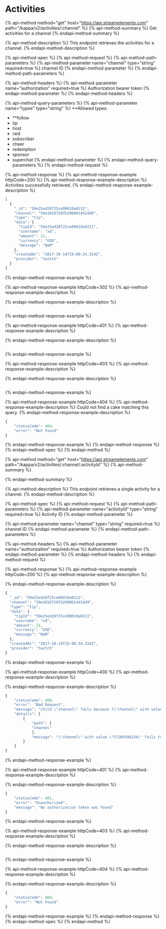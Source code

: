 # Activities

{% api-method method="get" host="https://api.streamelements.com" path="/kappa/v2/activities/:channel" %}
{% api-method-summary %}
Get activities for a channel
{% endapi-method-summary %}

{% api-method-description %}
This endpoint retrieves the activities for a channel.
{% endapi-method-description %}

{% api-method-spec %}
{% api-method-request %}
{% api-method-path-parameters %}
{% api-method-parameter name="channel" type="string" required=true %}
channel ID
{% endapi-method-parameter %}
{% endapi-method-path-parameters %}

{% api-method-headers %}
{% api-method-parameter name="authorization" required=true %}
Authorization bearer token
{% endapi-method-parameter %}
{% endapi-method-headers %}

{% api-method-query-parameters %}
{% api-method-parameter name="types" type="string" %}
**Allowed types:  
- **follow  
- tip  
- host  
- raid  
- subscriber  
- cheer  
- redemption  
- sponsor  
- superchat
{% endapi-method-parameter %}
{% endapi-method-query-parameters %}
{% endapi-method-request %}

{% api-method-response %}
{% api-method-response-example httpCode=200 %}
{% api-method-response-example-description %}
Activities successfully retrieved.
{% endapi-method-response-example-description %}

```javascript
[
  {
    "_id": "59e25ed28f25ce00010a0212",
    "channel": "59e10187207b2900014d14d9",
    "type": "tip",
    "data": {
      "tipId": "59e25ed28f25ce00010a0211",
      "username": "xd",
      "amount": 21,
      "currency": "USD",
      "message": "NaM"
    },
    "createdAt": "2017-10-14T19:00:34.324Z",
    "provider": "twitch"
  }
]
```
{% endapi-method-response-example %}

{% api-method-response-example httpCode=302 %}
{% api-method-response-example-description %}

{% endapi-method-response-example-description %}

```

```
{% endapi-method-response-example %}

{% api-method-response-example httpCode=401 %}
{% api-method-response-example-description %}

{% endapi-method-response-example-description %}

```

```
{% endapi-method-response-example %}

{% api-method-response-example httpCode=403 %}
{% api-method-response-example-description %}

{% endapi-method-response-example-description %}

```

```
{% endapi-method-response-example %}

{% api-method-response-example httpCode=404 %}
{% api-method-response-example-description %}
Could not find a cake matching this query.
{% endapi-method-response-example-description %}

```javascript
{
    "statusCode": 404,
    "error": "Not Found"
}
```
{% endapi-method-response-example %}
{% endapi-method-response %}
{% endapi-method-spec %}
{% endapi-method %}

{% api-method method="get" host="https://api.streamelements.com" path="/kappa/v2/activities/:channel/:activityId" %}
{% api-method-summary %}

{% endapi-method-summary %}

{% api-method-description %}
This endpoint retrieves a single activity for a channel.
{% endapi-method-description %}

{% api-method-spec %}
{% api-method-request %}
{% api-method-path-parameters %}
{% api-method-parameter name="activityId" type="string" required=true %}
Activity ID
{% endapi-method-parameter %}

{% api-method-parameter name="channel" type="string" required=true %}
channel ID
{% endapi-method-parameter %}
{% endapi-method-path-parameters %}

{% api-method-headers %}
{% api-method-parameter name="authorization" required=true %}
Authorization bearer token
{% endapi-method-parameter %}
{% endapi-method-headers %}
{% endapi-method-request %}

{% api-method-response %}
{% api-method-response-example httpCode=200 %}
{% api-method-response-example-description %}

{% endapi-method-response-example-description %}

```javascript
{
  "_id": "59e25ed28f25ce00010a0212",
  "channel": "59e10187207b2900014d14d9",
  "type": "tip",
  "data": {
    "tipId": "59e25ed28f25ce00010a0211",
    "username": "xd",
    "amount": 21,
    "currency": "USD",
    "message": "NaM"
  },
  "createdAt": "2017-10-14T19:00:34.324Z",
  "provider": "twitch"
}
```
{% endapi-method-response-example %}

{% api-method-response-example httpCode=400 %}
{% api-method-response-example-description %}

{% endapi-method-response-example-description %}

```javascript
{
    "statusCode": 400,
    "error": "Bad Request",
    "message": "child \"channel\" fails because [\"channel\" with value \"57209398234\" fails to match the required pattern: /^[0-9a-fA-F]{24}$/]",
    "details": [
        {
            "path": [
            "channel"
            ],
            "message": "\"channel\" with value \"57209398234\" fails to match the required pattern: /^[0-9a-fA-F]{24}$/"
        }
    ]
}
```
{% endapi-method-response-example %}

{% api-method-response-example httpCode=401 %}
{% api-method-response-example-description %}

{% endapi-method-response-example-description %}

```javascript
{
    "statusCode": 401,
    "error": "Unauthorized",
    "message": "No authorization token was found"
}
```
{% endapi-method-response-example %}

{% api-method-response-example httpCode=403 %}
{% api-method-response-example-description %}

{% endapi-method-response-example-description %}

```

```
{% endapi-method-response-example %}

{% api-method-response-example httpCode=404 %}
{% api-method-response-example-description %}

{% endapi-method-response-example-description %}

```javascript
{
    "statusCode": 404,
    "error": "Not Found"
}
```
{% endapi-method-response-example %}
{% endapi-method-response %}
{% endapi-method-spec %}
{% endapi-method %}

